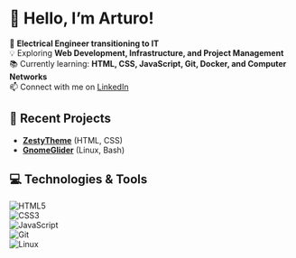# 👋 Hello, I’m Arturo!
🎯 **Electrical Engineer transitioning to IT**  
💡 Exploring **Web Development, Infrastructure, and Project Management**  
📚 Currently learning: **HTML, CSS, JavaScript, Git, Docker, and Computer Networks**  
📫 Connect with me on [LinkedIn](https://www.linkedin.com/in/arturocardoni/)  

## 🚀 Recent Projects
- **[ZestyTheme](https://github.com/stpnwf/ZestyTheme)** (HTML, CSS)  
- **[GnomeGlider](https://github.com/stpnwf/GnomeGlider)** (Linux, Bash)  

## 💻 Technologies & Tools
![HTML5](https://img.shields.io/badge/-HTML5-E34F26?style=flat&logo=html5&logoColor=white)  
![CSS3](https://img.shields.io/badge/-CSS3-1572B6?style=flat&logo=css3)  
![JavaScript](https://img.shields.io/badge/-JavaScript-F7DF1E?style=flat&logo=javascript&logoColor=black)  
![Git](https://img.shields.io/badge/-Git-F05032?style=flat&logo=git)  
![Linux](https://img.shields.io/badge/-Linux-FCC624?style=flat&logo=linux&logoColor=black)  
